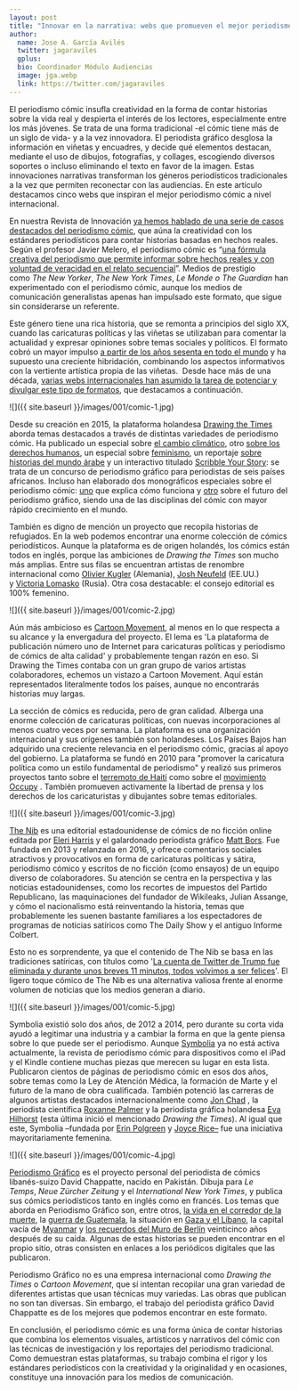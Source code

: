```yaml
---
layout: post
title: "Innovar en la narrativa: webs que promueven el mejor periodismo cómic"
author:
  name: Jose A. García Avilés
  twitter: jagaraviles
  gplus:  
  bio: Coordinador Módulo Audiencias
  image: jga.webp
  link: https://twitter.com/jagaraviles
---
```

El periodismo cómic insufla creatividad en la forma de contar historias sobre la vida real y despierta el interés de los lectores, especialmente entre los más jóvenes. Se trata de una forma tradicional -el cómic tiene más de un siglo de vida- y a la vez innovadora. El periodista gráfico desglosa la información en viñetas y encuadres, y decide qué elementos destacan, mediante el uso de dibujos, fotografías, y collages, escogiendo diversos soportes o incluso eliminando el texto en favor de la imagen. Estas innovaciones narrativas transforman los géneros periodísticos tradicionales a la vez que permiten reconectar con las audiencias. En este artículo destacamos cinco webs que inspiran el mejor periodismo cómic a nivel internacional.

En nuestra Revista de Innovación [ya hemos hablado de una serie de casos destacados del periodismo cómic](https://mip.umh.es/blog/2023/04/18/el-periodismo-comic-una-formula-creativa-para-contar-historias-3/), que aúna la creatividad con los estándares periodísticos para contar historias basadas en hechos reales. Según el profesor Javier Melero, el periodismo cómic es “[una fórmula creativa del periodismo que permite informar sobre hechos reales y con voluntad de veracidad en el relato secuencial](https://revistas.ucm.es/index.php/ESMP/article/view/41031/39278)”. Medios de prestigio como *The New Yorker*, *The New York Times*, *Le Monde o* *The Guardian* han experimentado con el periodismo cómic, aunque los medios de comunicación generalistas apenas han impulsado este formato, que sigue sin considerarse un referente.

Este género tiene una rica historia, que se remonta a principios del siglo XX, cuando las caricaturas políticas y las viñetas se utilizaban para comentar la actualidad y expresar opiniones sobre temas sociales y políticos. El formato cobró un mayor impulso [a partir de los años sesenta en todo el mundo](https://shorthand.com/the-craft/comics-journalism/index.html) y ha supuesto una creciente hibridación, combinando los aspectos informativos con la vertiente artística propia de las viñetas.  Desde hace más de una década, [varias webs internacionales han asumido la tarea de potenciar y divulgar este tipo de formatos](https://submarinechannel.com/top5/top-5-best-comics-journalism-websites/), que destacamos a continuación.

![]({{ site.baseurl }}/images/001/comic-1.jpg)

Desde su creación en 2015, la plataforma holandesa [Drawing the Times](http://drawingthetimes.com/) aborda temas destacados a través de distintas variedades de periodismo cómic. Ha publicado un especial sobre [el cambio climático](http://drawingthetimes.com/specials/climate-change/), otro [sobre los derechos humanos](http://drawingthetimes.com/specials/refugees-and-the-war-in-syria/), un especial sobre [feminismo](http://drawingthetimes.com/subject/feminism/), un reportaje [sobre historias del mundo árabe](http://drawingthetimes.com/specials/stories-arab-world/) y un interactivo titulado [Scribble Your Story](http://drawingthetimes.com/specials/croque-ton-histoire-scribble-story/): se trata de un concurso de periodismo gráfico para periodistas de seis países africanos. Incluso han elaborado dos monográficos especiales sobre el periodismo cómic: [uno](http://drawingthetimes.com/specials/graphic-journalism/) que explica cómo funciona y [otro](http://drawingthetimes.com/specials/drawing-the-times-labs/) sobre el futuro del periodismo gráfico, siendo una de las disciplinas del cómic con mayor rápido crecimiento en el mundo.

También es digno de mención un proyecto que recopila historias de refugiados. En la web podemos encontrar una enorme colección de cómics periodísticos. Aunque la plataforma es de origen holandés, los cómics están todos en inglés, porque las ambiciones de *Drawing the Times* son mucho más amplias. Entre sus filas se encuentran artistas de renombre internacional como [Olivier Kugler](http://drawingthetimes.com/authors/olivier-kugler/) (Alemania), [Josh Neufeld](http://drawingthetimes.com/authors/josh-neufeld/) (EE.UU.) y [Victoria Lomasko](http://drawingthetimes.com/authors/victoria-lomasko/) (Rusia). Otra cosa destacable: el consejo editorial es 100% femenino.

![]({{ site.baseurl }}/images/001/comic-2.jpg)

Aún más ambicioso es [Cartoon Movement](https://www.cartoonmovement.com/), al menos en lo que respecta a su alcance y la envergadura del proyecto. El lema es 'La plataforma de publicación número uno de Internet para caricaturas políticas y periodismo de cómics de alta calidad' y probablemente tengan razón en eso. Si Drawing the Times contaba con un gran grupo de varios artistas colaboradores, echemos un vistazo a Cartoon Movement. Aquí están representados literalmente todos los países, aunque no encontrarás historias muy largas.

La sección de cómics es reducida, pero de gran calidad. Alberga una enorme colección de caricaturas políticas, con nuevas incorporaciones al menos cuatro veces por semana. La plataforma es una organización internacional y sus orígenes también son holandeses. Los Países Bajos han adquirido una creciente relevancia en el periodismo cómic, gracias al apoyo del gobierno. La plataforma se fundó en 2010 para "promover la caricatura política como un estilo fundamental de periodismo" y realizó sus primeros proyectos tanto sobre el [terremoto de Haití](https://www.cartoonmovement.com/project/58) como sobre el [movimiento Occupy](https://www.cartoonmovement.com/collection/47) . También promueven activamente la libertad de prensa y los derechos de los caricaturistas y dibujantes sobre temas editoriales.

![]({{ site.baseurl }}/images/001/comic-3.jpg)

[The Nib](https://thenib.com/) es una editorial estadounidense de cómics de no ficción online editada por [Eleri Harris](https://elerimai.com/) y el galardonado periodista gráfico [Matt Bors](http://www.gocomics.com/matt-bors). Fue fundada en 2013 y relanzada en 2016, y ofrece comentarios sociales atractivos y provocativos en forma de caricaturas políticas y sátira, periodismo cómico y escritos de no ficción (como ensayos) de un equipo diverso de colaboradores. Su atención se centra en la perspectiva y las noticias estadounidenses, como los recortes de impuestos del Partido Republicano, las maquinaciones del fundador de Wikileaks, Julian Assange, y cómo el nacionalismo está reinventando la historia, temas que probablemente les suenen bastante familiares a los espectadores de programas de noticias satíricos como The Daily Show y el antiguo Informe Colbert.

Esto no es sorprendente, ya que el contenido de The Nib se basa en las tradiciones satíricas, con títulos como '[La cuenta de Twitter de Trump fue eliminada y durante unos breves 11 minutos, todos volvimos a ser felices](https://thenib.com/trump-s-twitter-was-deleted-and-for-a-brief-11-minutes-we-were-all-happy-again)'. El ligero toque cómico de The Nib es una alternativa valiosa frente al enorme volumen de noticias que los medios generan a diario.

![]({{ site.baseurl }}/images/001/comic-5.jpg)

Symbolia existió solo dos años, de 2012 a 2014, pero durante su corta vida ayudó a legitimar una industria y a cambiar la forma en que la gente piensa sobre lo que puede ser el periodismo. Aunque [Symbolia](https://thenib.com/trump-s-twitter-was-deleted-and-for-a-brief-11-minutes-we-were-all-happy-again) ya no está activa actualmente, la revista de periodismo cómic para dispositivos como el iPad y el Kindle contiene muchas piezas que merecen su lugar en esta lista. Publicaron cientos de páginas de periodismo cómic en esos dos años, sobre temas como la Ley de Atención Médica, la formación de Marte y el futuro de la mano de obra cualificada. También potenció las carreras de algunos artistas destacados internacionalmente como [Jon Chad](https://jonchad.tumblr.com/) , la periodista científica [Roxanne Palmer](http://roxydrew.tumblr.com/) y la periodista gráfica holandesa [Eva Hilhorst](http://drawingthetimes.com/authors/eva-hilhorst/) (esta última inició el mencionado *Drawing the Times*). Al igual que este, Symbolia –fundada por [Erin Polgreen](https://erinpolgreen.com/) y [Joyce Rice–](http://teenyrobots.net/) fue una iniciativa mayoritariamente femenina.

![]({{ site.baseurl }}/images/001/comic-4.jpg)

[Periodismo Gráfico](http://www.graphicjournalism.com/) es el proyecto personal del periodista de cómics libanés-suizo David Chappatte, nacido en Pakistán. Dibuja para *Le Temps*, *Neue Zürcher Zeitung* y el *International New York Times*, y publica sus cómics periodísticos tanto en inglés como en francés. Los temas que aborda en Periodismo Gráfico son, entre otros, [la vida en el corredor de la muerte](http://www.graphicjournalism.com/death-row/), la [guerra de Guatemala](http://www.graphicjournalism.com/the-other-war-in-guatemala-city/), la situación en [Gaza y el Líbano](http://www.graphicjournalism.com/inside-gaza/), la capital vacía de [Myanmar](http://www.graphicjournalism.com/myanmar/) y [los recuerdos del Muro de Berlín](http://www.graphicjournalism.com/memories-of-the-wall/) veinticinco años después de su caída. Algunas de estas historias se pueden encontrar en el propio sitio, otras consisten en enlaces a los periódicos digitales que las publicaron.

Periodismo Gráfico no es una empresa internacional como *Drawing the Times* o *Cartoon Movement*, que sí intentan recopilar una gran variedad de diferentes artistas que usan técnicas muy variedas. Las obras que publican no son tan diversas. Sin embargo, el trabajo del periodista gráfico David Chappatte es de los mejores que podemos encontrar en este formato.

En conclusión, el periodismo cómic es una forma única de contar historias que combina los elementos visuales, artísticos y narrativos del cómic con las técnicas de investigación y los reportajes del periodismo tradicional. Como demuestran estas plataformas, su trabajo combina el rigor y los estándares periodísticos con la creatividad y la originalidad y en ocasiones, constituye una innovación para los medios de comunicación.